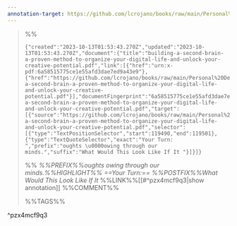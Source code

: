 ```yaml
---
annotation-target: https://github.com/lcrojano/books/raw/main/Personal%20Development/building-a-second-brain-a-proven-method-to-organize-your-digital-life-and-unlock-your-creative-potential.pdf
---
```



>%%
>```annotation-json
>{"created":"2023-10-13T01:53:43.270Z","updated":"2023-10-13T01:53:43.270Z","document":{"title":"building-a-second-brain-a-proven-method-to-organize-your-digital-life-and-unlock-your-creative-potential.pdf","link":[{"href":"urn:x-pdf:6a58515775ce1e55afd3dae7ed9a43e9"},{"href":"https://github.com/lcrojano/books/raw/main/Personal%20Development/building-a-second-brain-a-proven-method-to-organize-your-digital-life-and-unlock-your-creative-potential.pdf"}],"documentFingerprint":"6a58515775ce1e55afd3dae7ed9a43e9"},"uri":"https://github.com/lcrojano/books/raw/main/Personal%20Development/building-a-second-brain-a-proven-method-to-organize-your-digital-life-and-unlock-your-creative-potential.pdf","target":[{"source":"https://github.com/lcrojano/books/raw/main/Personal%20Development/building-a-second-brain-a-proven-method-to-organize-your-digital-life-and-unlock-your-creative-potential.pdf","selector":[{"type":"TextPositionSelector","start":119490,"end":119501},{"type":"TextQuoteSelector","exact":"Your Turn: ","prefix":"oughts \u0000owing through our minds.","suffix":"What Would This Look Like If It "}]}]}
>```
>%%
>*%%PREFIX%%oughts  owing through our minds.%%HIGHLIGHT%% ==Your Turn:== %%POSTFIX%%What Would This Look Like If It*
>%%LINK%%[[#^pzx4mcf9q3|show annotation]]
>%%COMMENT%%
>
>%%TAGS%%
>
^pzx4mcf9q3

